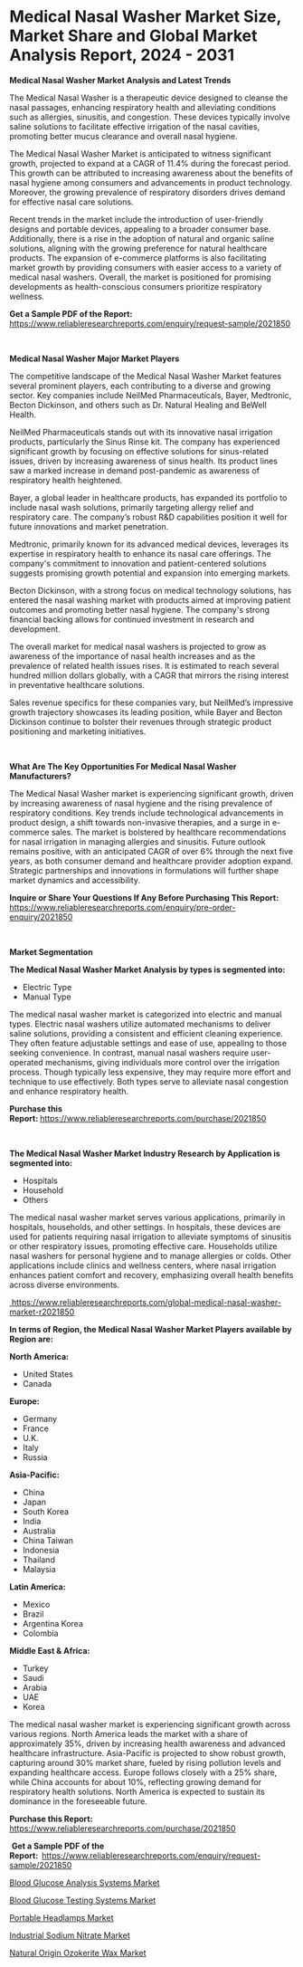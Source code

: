 <p><h1>Medical Nasal Washer Market Size, Market Share and Global Market Analysis Report, 2024 - 2031</h1></p><p><strong>Medical Nasal Washer Market Analysis and Latest Trends</strong></p>
<p><p>The Medical Nasal Washer is a therapeutic device designed to cleanse the nasal passages, enhancing respiratory health and alleviating conditions such as allergies, sinusitis, and congestion. These devices typically involve saline solutions to facilitate effective irrigation of the nasal cavities, promoting better mucus clearance and overall nasal hygiene.</p><p>The Medical Nasal Washer Market is anticipated to witness significant growth, projected to expand at a CAGR of 11.4% during the forecast period. This growth can be attributed to increasing awareness about the benefits of nasal hygiene among consumers and advancements in product technology. Moreover, the growing prevalence of respiratory disorders drives demand for effective nasal care solutions.</p><p>Recent trends in the market include the introduction of user-friendly designs and portable devices, appealing to a broader consumer base. Additionally, there is a rise in the adoption of natural and organic saline solutions, aligning with the growing preference for natural healthcare products. The expansion of e-commerce platforms is also facilitating market growth by providing consumers with easier access to a variety of medical nasal washers. Overall, the market is positioned for promising developments as health-conscious consumers prioritize respiratory wellness.</p></p>
<p><strong>Get a Sample PDF of the Report:&nbsp;</strong> <a href="https://www.reliableresearchreports.com/enquiry/request-sample/2021850?utm_campaign=123&utm_medium=2&utm_source=Github&utm_content=ia&utm_term=28102024&utm_id=medical-nasal-washer">https://www.reliableresearchreports.com/enquiry/request-sample/2021850</a></p>
<p>&nbsp;</p>
<p><strong>Medical Nasal Washer Major Market Players</strong></p>
<p><p>The competitive landscape of the Medical Nasal Washer Market features several prominent players, each contributing to a diverse and growing sector. Key companies include NeilMed Pharmaceuticals, Bayer, Medtronic, Becton Dickinson, and others such as Dr. Natural Healing and BeWell Health.</p><p>NeilMed Pharmaceuticals stands out with its innovative nasal irrigation products, particularly the Sinus Rinse kit. The company has experienced significant growth by focusing on effective solutions for sinus-related issues, driven by increasing awareness of sinus health. Its product lines saw a marked increase in demand post-pandemic as awareness of respiratory health heightened.</p><p>Bayer, a global leader in healthcare products, has expanded its portfolio to include nasal wash solutions, primarily targeting allergy relief and respiratory care. The company’s robust R&D capabilities position it well for future innovations and market penetration.</p><p>Medtronic, primarily known for its advanced medical devices, leverages its expertise in respiratory health to enhance its nasal care offerings. The company's commitment to innovation and patient-centered solutions suggests promising growth potential and expansion into emerging markets.</p><p>Becton Dickinson, with a strong focus on medical technology solutions, has entered the nasal washing market with products aimed at improving patient outcomes and promoting better nasal hygiene. The company's strong financial backing allows for continued investment in research and development.</p><p>The overall market for medical nasal washers is projected to grow as awareness of the importance of nasal health increases and as the prevalence of related health issues rises. It is estimated to reach several hundred million dollars globally, with a CAGR that mirrors the rising interest in preventative healthcare solutions.</p><p>Sales revenue specifics for these companies vary, but NeilMed’s impressive growth trajectory showcases its leading position, while Bayer and Becton Dickinson continue to bolster their revenues through strategic product positioning and marketing initiatives.</p></p>
<p>&nbsp;</p>
<p><strong>What Are The Key Opportunities For Medical Nasal Washer Manufacturers?</strong></p>
<p><p>The Medical Nasal Washer market is experiencing significant growth, driven by increasing awareness of nasal hygiene and the rising prevalence of respiratory conditions. Key trends include technological advancements in product design, a shift towards non-invasive therapies, and a surge in e-commerce sales. The market is bolstered by healthcare recommendations for nasal irrigation in managing allergies and sinusitis. Future outlook remains positive, with an anticipated CAGR of over 6% through the next five years, as both consumer demand and healthcare provider adoption expand. Strategic partnerships and innovations in formulations will further shape market dynamics and accessibility.</p></p>
<p><strong>Inquire or Share Your Questions If Any Before Purchasing This Report:</strong> <a href="https://www.reliableresearchreports.com/enquiry/pre-order-enquiry/2021850?utm_campaign=123&utm_medium=2&utm_source=Github&utm_content=ia&utm_term=28102024&utm_id=medical-nasal-washer">https://www.reliableresearchreports.com/enquiry/pre-order-enquiry/2021850</a></p>
<p>&nbsp;</p>
<p><strong>Market Segmentation</strong></p>
<p><strong>The Medical Nasal Washer Market Analysis by types is segmented into:</strong></p>
<p><ul><li>Electric Type</li><li>Manual Type</li></ul></p>
<p><p>The medical nasal washer market is categorized into electric and manual types. Electric nasal washers utilize automated mechanisms to deliver saline solutions, providing a consistent and efficient cleaning experience. They often feature adjustable settings and ease of use, appealing to those seeking convenience. In contrast, manual nasal washers require user-operated mechanisms, giving individuals more control over the irrigation process. Though typically less expensive, they may require more effort and technique to use effectively. Both types serve to alleviate nasal congestion and enhance respiratory health.</p></p>
<p><strong>Purchase this Report:&nbsp;</strong><a href="https://www.reliableresearchreports.com/purchase/2021850?utm_campaign=123&utm_medium=2&utm_source=Github&utm_content=ia&utm_term=28102024&utm_id=medical-nasal-washer">https://www.reliableresearchreports.com/purchase/2021850</a></p>
<p>&nbsp;</p>
<p><strong>The Medical Nasal Washer Market Industry Research by Application is segmented into:</strong></p>
<p><ul><li>Hospitals</li><li>Household</li><li>Others</li></ul></p>
<p><p>The medical nasal washer market serves various applications, primarily in hospitals, households, and other settings. In hospitals, these devices are used for patients requiring nasal irrigation to alleviate symptoms of sinusitis or other respiratory issues, promoting effective care. Households utilize nasal washers for personal hygiene and to manage allergies or colds. Other applications include clinics and wellness centers, where nasal irrigation enhances patient comfort and recovery, emphasizing overall health benefits across diverse environments.</p></p>
<p><a href="https://www.reliableresearchreports.com/global-medical-nasal-washer-market-r2021850?utm_campaign=123&utm_medium=2&utm_source=Github&utm_content=ia&utm_term=28102024&utm_id=medical-nasal-washer">&nbsp;https://www.reliableresearchreports.com/global-medical-nasal-washer-market-r2021850</a></p>
<p><strong>In terms of Region, the Medical Nasal Washer Market Players available by Region are:</strong></p>
<p>
    <p> <strong> North America: </strong>
        <ul>
            <li>United States</li>
            <li>Canada</li>
        </ul>
        </p> 
    <p> <strong> Europe: </strong>
        <ul>
            <li>Germany</li>
            <li>France</li>
            <li>U.K.</li>
            <li>Italy</li>
            <li>Russia</li>
        </ul>
        </p> 
    <p> <strong> Asia-Pacific: </strong>
        <ul>
            <li>China</li>
            <li>Japan</li>
            <li>South Korea</li>
            <li>India</li>
            <li>Australia</li>
            <li>China Taiwan</li>
            <li>Indonesia</li>
            <li>Thailand</li>
            <li>Malaysia</li>
        </ul>
        </p> 
    <p> <strong> Latin America: </strong>
        <ul>
            <li>Mexico</li>
            <li>Brazil</li>
            <li>Argentina Korea</li>
            <li>Colombia</li>
        </ul>
        </p> 
    <p> <strong> Middle East & Africa: </strong>
        <ul>
            <li>Turkey</li>
            <li>Saudi</li>
            <li>Arabia</li>
            <li>UAE</li>
            <li>Korea</li>
        </ul>
    </p>
    </p>
<p><p>The medical nasal washer market is experiencing significant growth across various regions. North America leads the market with a share of approximately 35%, driven by increasing health awareness and advanced healthcare infrastructure. Asia-Pacific is projected to show robust growth, capturing around 30% market share, fueled by rising pollution levels and expanding healthcare access. Europe follows closely with a 25% share, while China accounts for about 10%, reflecting growing demand for respiratory health solutions. North America is expected to sustain its dominance in the foreseeable future.</p></p>
<p><strong>Purchase this Report: </strong><a href="https://www.reliableresearchreports.com/purchase/2021850?utm_campaign=123&utm_medium=2&utm_source=Github&utm_content=ia&utm_term=28102024&utm_id=medical-nasal-washer">https://www.reliableresearchreports.com/purchase/2021850</a></p>
<p>&nbsp;<strong>Get a Sample PDF of the Report:&nbsp;&nbsp;</strong><a href="https://www.reliableresearchreports.com/enquiry/request-sample/2021850?utm_campaign=123&utm_medium=2&utm_source=Github&utm_content=ia&utm_term=28102024&utm_id=medical-nasal-washer">https://www.reliableresearchreports.com/enquiry/request-sample/2021850</a></p>
<p><strong></strong></p>
<p><p><a href="https://github.com/JamesCox407/Market-Research-Report-List-1/blob/main/blood-glucose-analysis-systems-market.md?utm_campaign=123&utm_medium=2&utm_source=Github&utm_content=ia&utm_term=28102024&utm_id=medical-nasal-washer">Blood Glucose Analysis Systems Market</a></p><p><a href="https://github.com/tacitam515l/Market-Research-Report-List-1/blob/main/blood-glucose-testing-systems-market.md?utm_campaign=123&utm_medium=2&utm_source=Github&utm_content=ia&utm_term=28102024&utm_id=medical-nasal-washer">Blood Glucose Testing Systems Market</a></p><p><a href="https://issuu.com/reportprime-2/docs/portable-headlamps-market-size-2030_15489b29dd0a74?utm_campaign=123&utm_medium=2&utm_source=Github&utm_content=ia&utm_term=28102024&utm_id=medical-nasal-washer">Portable Headlamps Market</a></p><p><a href="https://www.linkedin.com/pulse/evolution-industrial-sodium-nitrate-market-key-shifts-from-qyxxe?trk=public_post_embed_feed-article-content&utm_campaign=123&utm_medium=2&utm_source=Github&utm_content=ia&utm_term=28102024&utm_id=medical-nasal-washer">Industrial Sodium Nitrate Market</a></p><p><a href="https://www.linkedin.com/pulse/natural-origin-ozokerite-wax-market-trends-focusing-insight-vruee?trk=public_post_embed_feed-article-content&utm_campaign=123&utm_medium=2&utm_source=Github&utm_content=ia&utm_term=28102024&utm_id=medical-nasal-washer">Natural Origin Ozokerite Wax Market</a></p></p>